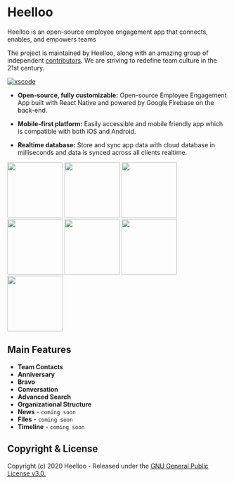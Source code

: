 # Heelloo

Heelloo is an open-source employee engagement app that connects, enables, and empowers teams

The project is maintained by Heelloo, along with an amazing group of independent [contributors](https://github.com/heellooapp/heelloo/graphs/contributors). We are striving to redefine team culture in the 21st century.

[![xscode](https://img.shields.io/badge/Available%20on-xs%3Acode-blue?style=?style=plastic&logo=appveyor&logo=data:image/png;base64,iVBORw0KGgoAAAANSUhEUgAAAEAAAABACAMAAACdt4HsAAAAGXRFWHRTb2Z0d2FyZQBBZG9iZSBJbWFnZVJlYWR5ccllPAAAAAZQTFRF////////VXz1bAAAAAJ0Uk5T/wDltzBKAAAAlUlEQVR42uzXSwqAMAwE0Mn9L+3Ggtgkk35QwcnSJo9S+yGwM9DCooCbgn4YrJ4CIPUcQF7/XSBbx2TEz4sAZ2q1RAECBAiYBlCtvwN+KiYAlG7UDGj59MViT9hOwEqAhYCtAsUZvL6I6W8c2wcbd+LIWSCHSTeSAAECngN4xxIDSK9f4B9t377Wd7H5Nt7/Xz8eAgwAvesLRjYYPuUAAAAASUVORK5CYII=)](https://cp.xscode.com/mendorshikh/heelloo)

* **Open-source, fully customizable:** Open-source Employee Engagement App built with React Native and powered by Google Firebase on the back-end.

* **Mobile-first platform:** Easily accessible and mobile friendly app which is compatible with both iOS and Android.

* **Realtime database:** Store and sync app data with cloud database in milliseconds and data is synced across all clients realtime.

<div>
  <img src="https://heelloo-app.s3.amazonaws.com/Group+206.png" width="126" />

  <img src="https://heelloo-app.s3.amazonaws.com/Group+209.png" width="126" >

  <img src="https://heelloo-app.s3.amazonaws.com/Group+212.png" width="126"> 

  <img src="https://heelloo-app.s3.amazonaws.com/Group+214.png" width="126"> 

  <img src="https://heelloo-app.s3.amazonaws.com/Group+217.png" width="126"> 

  <img src="https://heelloo-app.s3.amazonaws.com/Group+223.png" width="126"> 

  <img src="https://heelloo-app.s3.amazonaws.com/Group+226.png" width="126">
</div>

## **Main Features**

* **Team Contacts**
* **Anniversary**
* **Bravo**
* **Conversation**
* **Advanced Search**
* **Organizational Structure**
* **News** - `coming soon`
* **Files** - `coming soon`
* **Timeline** - `coming soon`

## Copyright & License
Copyright (c) 2020 Heelloo - Released under the [GNU General Public License v3.0.](https://github.com/heellooapp/heelloo/blob/master/LICENSE.md)
